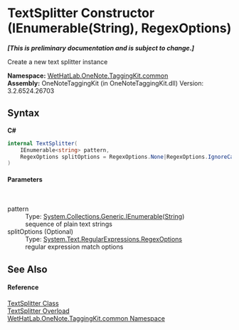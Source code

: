 # TextSplitter Constructor (IEnumerable(String), RegexOptions)
 _**\[This is preliminary documentation and is subject to change.\]**_

Create a new text splitter instance

**Namespace:**&nbsp;<a href="bcdbab9c-63d1-48a4-6937-af53fb8d9a55">WetHatLab.OneNote.TaggingKit.common</a><br />**Assembly:**&nbsp;OneNoteTaggingKit (in OneNoteTaggingKit.dll) Version: 3.2.6524.26703

## Syntax

**C#**<br />
``` C#
internal TextSplitter(
	IEnumerable<string> pattern,
	RegexOptions splitOptions = RegexOptions.None|RegexOptions.IgnoreCase|RegexOptions.Compiled
)
```


#### Parameters
&nbsp;<dl><dt>pattern</dt><dd>Type: <a href="http://msdn2.microsoft.com/en-us/library/9eekhta0" target="_blank">System.Collections.Generic.IEnumerable</a>(<a href="http://msdn2.microsoft.com/en-us/library/s1wwdcbf" target="_blank">String</a>)<br />sequence of plain text strings</dd><dt>splitOptions (Optional)</dt><dd>Type: <a href="http://msdn2.microsoft.com/en-us/library/443e8hc7" target="_blank">System.Text.RegularExpressions.RegexOptions</a><br />regular expression match options</dd></dl>

## See Also


#### Reference
<a href="5c86e52d-3022-b69b-22dd-5f5b010b0710">TextSplitter Class</a><br /><a href="911a4b02-a831-2a4a-ed05-d9cbeafa3e51">TextSplitter Overload</a><br /><a href="bcdbab9c-63d1-48a4-6937-af53fb8d9a55">WetHatLab.OneNote.TaggingKit.common Namespace</a><br />